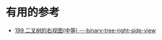 




# 有用的参考

* [199 二叉树的右视图(中等)  ---binary-tree-right-side-view](https://www.kancloud.cn/fe_lucifer/leetcode/1996482)
